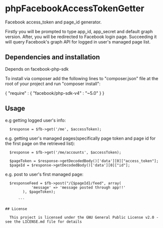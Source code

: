 # phpFacebookAccessTokenGetter
Facebook access_token and page_id generator.
  
  Firstly you will be prompted to type app_id, app_secret and default graph version. After, you will be redirected to Facebook login page. Succeeding it will query Facebook's graph API for logged in user's managed page list.  

## Dependencies and installation
  Depends on facebook-php-sdk

  To install via composer add the following lines to "composer.json" file at the root of your project and run "composer install":

  {
    "require" : {
      "facebook/php-sdk-v4" : "~5.0"
    }
  }

## Usage

e.g getting logged user's info:

```
  $response = $fb->get('/me', $accessToken); 
```

e.g. getting user's managed pages(specifically page token and page id for the first page on the retrieved list):

```
  $response = $fb->get('/me/accounts', $accessToken);
  
  $pageToken = $response->getDecodedBody()['data'][0]["access_token"];  
  $pageId = $response->getDecodedBody()['data'][0]["id"];
```

e.g. post to user's first managed page:

```
  $responseFeed = $fb->post("/{$pageId}/feed", array(
            'message' => 'message posted through app!!'
        ), $pageToken);
      
      ```

## License

  This project is licensed under the GNU General Public License v2.0 - see the LICENSE.md file for details




